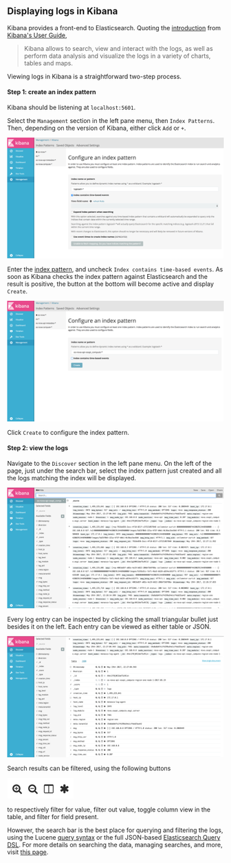 ## Displaying logs in Kibana
Kibana provides a front-end to Elasticsearch. Quoting the [introduction][1] from [Kibana's User Guide][2],

> Kibana allows to search, view and interact with the logs, as well as perform data analysis and visualize the logs in a variety of charts, tables and maps.

Viewing logs in Kibana is a straightforward two-step process.

#### Step 1: create an index pattern
Kibana should be listening at `localhost:5601`.

Select the `Management` section in the left pane menu, then `Index Patterns`. Then, depending on the version of Kibana, either click `Add` or `+`.

![index pattern](../images/index-pattern.png)

Enter the [index pattern][3], and uncheck `Index contains time-based events`. As soon as Kibana checks the index pattern against Elasticsearch and the result is positive, the button at the bottom will become active and display `Create`.

![create index pattern](../images/index-pattern-create.png)

Click `Create` to configure the index pattern.

#### Step 2: view the logs
Navigate to the `Discover` section in the left pane menu. On the left  of the page, just under the search bar, select the index pattern just created and all the logs matching the index will be displayed.

![discover logs](../images/discover-logs.png)

Every log entry can be inspected by clicking the small triangular bullet just besides it on the left. Each entry can be viewed as either table or JSON.

![discover log entry](../images/discover-log-entry.png)

Search results can be filtered, using the following buttons

![filter options](../images/filter-options.png)

to respectively filter for value, filter out value, toggle column view in the table, and filter for field present.

However, the search bar is the best place for querying and filtering the logs, using the Lucene [query syntax][4] or the full JSON-based [Elasticsearch Query DSL][5]. For more details on searching the data, managing searches, and more, visit [this page][6].

[1]:https://www.elastic.co/guide/en/kibana/5.x/introduction.html
[2]:https://www.elastic.co/guide/en/kibana/5.x/index.html
[3]:https://www.elastic.co/guide/en/kibana/5.x/tutorial-define-index.html
[4]:https://lucene.apache.org/core/2_9_4/queryparsersyntax.html
[5]:https://www.elastic.co/guide/en/elasticsearch/reference/5.x/query-dsl.html
[6]:https://www.elastic.co/guide/en/kibana/5.x/search.html
